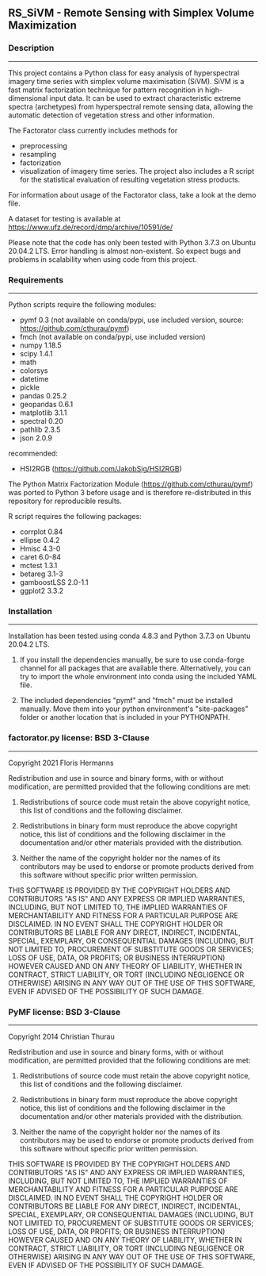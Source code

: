 ## RS_SiVM - Remote Sensing with Simplex Volume Maximization

### Description
------------
This project contains a Python class for easy analysis of hyperspectral imagery time series with simplex volume maximisation (SiVM). SiVM is a fast matrix factorization technique for pattern recognition in high-dimensional input data. It can be used to extract characteristic extreme spectra (archetypes) from hyperspectral remote sensing data, allowing the automatic detection of vegetation stress and other information.

The Factorator class currently includes methods for
* preprocessing
* resampling
* factorization
* visualization
of imagery time series.
The project also includes a R script for the statistical evaluation of resulting vegetation stress products.

For information about usage of the Factorator class, take a look at the demo file.

A dataset for testing is available at https://www.ufz.de/record/dmp/archive/10591/de/

Please note that the code has only been tested with Python 3.7.3 on Ubuntu 20.04.2 LTS. Error handling is almost non-existent. So expect bugs and problems in scalability when using code from this project.

### Requirements
------------

Python scripts require the following modules:

 * pymf 0.3 (not available on conda/pypi, use included version, source: https://github.com/cthurau/pymf)
 * fmch (not available on conda/pypi, use included version)
 * numpy 1.18.5
 * scipy 1.4.1
 * math
 * colorsys
 * datetime
 * pickle 
 * pandas 0.25.2
 * geopandas 0.6.1
 * matplotlib 3.1.1
 * spectral 0.20
 * pathlib 2.3.5
 * json 2.0.9

recommended:
 * HSI2RGB (https://github.com/JakobSig/HSI2RGB)

The Python Matrix Factorization Module (https://github.com/cthurau/pymf) was ported to Python 3 before usage and is therefore re-distributed in this repository for reproducible results.

R script requires the following packages:

 * corrplot 0.84
 * ellipse 0.4.2
 * Hmisc 4.3-0
 * caret 6.0-84
 * mctest 1.3.1
 * betareg 3.1-3
 * gamboostLSS 2.0-1.1
 * ggplot2 3.3.2

### Installation
------------

Installation has been tested using conda 4.8.3 and Python 3.7.3 on Ubuntu 20.04.2 LTS.

1. If you install the dependencies manually, be sure to use conda-forge channel for all packages that are available there. Alternatively, you can try to import the whole environment into conda using the included YAML file.

2. The included dependencies "pymf" and "fmch" must be installed manually. Move them into your python environment's "site-packages" folder or another location that is included in your PYTHONPATH.


### factorator.py license: BSD 3-Clause
------------

Copyright 2021 Floris Hermanns

Redistribution and use in source and binary forms, with or without modification, are permitted provided that the following conditions are met:

 1. Redistributions of source code must retain the above copyright notice, this list of conditions and the following disclaimer.

 2. Redistributions in binary form must reproduce the above copyright notice, this list of conditions and the following disclaimer in the documentation and/or other materials provided with the distribution.

 3. Neither the name of the copyright holder nor the names of its contributors may be used to endorse or promote products derived from this software without specific prior written permission.

THIS SOFTWARE IS PROVIDED BY THE COPYRIGHT HOLDERS AND CONTRIBUTORS "AS IS" AND ANY EXPRESS OR IMPLIED WARRANTIES, INCLUDING, BUT NOT LIMITED TO, THE IMPLIED WARRANTIES OF MERCHANTABILITY AND FITNESS FOR A PARTICULAR PURPOSE ARE DISCLAIMED. IN NO EVENT SHALL THE COPYRIGHT HOLDER OR CONTRIBUTORS BE LIABLE FOR ANY DIRECT, INDIRECT, INCIDENTAL, SPECIAL, EXEMPLARY, OR CONSEQUENTIAL DAMAGES (INCLUDING, BUT NOT LIMITED TO, PROCUREMENT OF SUBSTITUTE GOODS OR SERVICES; LOSS OF USE, DATA, OR PROFITS; OR BUSINESS INTERRUPTION) HOWEVER CAUSED AND ON ANY THEORY OF LIABILITY, WHETHER IN CONTRACT, STRICT LIABILITY, OR TORT (INCLUDING NEGLIGENCE OR OTHERWISE) ARISING IN ANY WAY OUT OF THE USE OF THIS SOFTWARE, EVEN IF ADVISED OF THE POSSIBILITY OF SUCH DAMAGE.

### PyMF license: BSD 3-Clause
------------

Copyright 2014 Christian Thurau

Redistribution and use in source and binary forms, with or without modification, are permitted provided that the following conditions are met:

 1. Redistributions of source code must retain the above copyright notice, this list of conditions and the following disclaimer.

 2. Redistributions in binary form must reproduce the above copyright notice, this list of conditions and the following disclaimer in the documentation and/or other materials provided with the distribution.

 3. Neither the name of the copyright holder nor the names of its contributors may be used to endorse or promote products derived from this software without specific prior written permission.

THIS SOFTWARE IS PROVIDED BY THE COPYRIGHT HOLDERS AND CONTRIBUTORS "AS IS" AND ANY EXPRESS OR IMPLIED WARRANTIES, INCLUDING, BUT NOT LIMITED TO, THE IMPLIED WARRANTIES OF MERCHANTABILITY AND FITNESS FOR A PARTICULAR PURPOSE ARE DISCLAIMED. IN NO EVENT SHALL THE COPYRIGHT HOLDER OR CONTRIBUTORS BE LIABLE FOR ANY DIRECT, INDIRECT, INCIDENTAL, SPECIAL, EXEMPLARY, OR CONSEQUENTIAL DAMAGES (INCLUDING, BUT NOT LIMITED TO, PROCUREMENT OF SUBSTITUTE GOODS OR SERVICES; LOSS OF USE, DATA, OR PROFITS; OR BUSINESS INTERRUPTION) HOWEVER CAUSED AND ON ANY THEORY OF LIABILITY, WHETHER IN CONTRACT, STRICT LIABILITY, OR TORT (INCLUDING NEGLIGENCE OR OTHERWISE) ARISING IN ANY WAY OUT OF THE USE OF THIS SOFTWARE, EVEN IF ADVISED OF THE POSSIBILITY OF SUCH DAMAGE.
